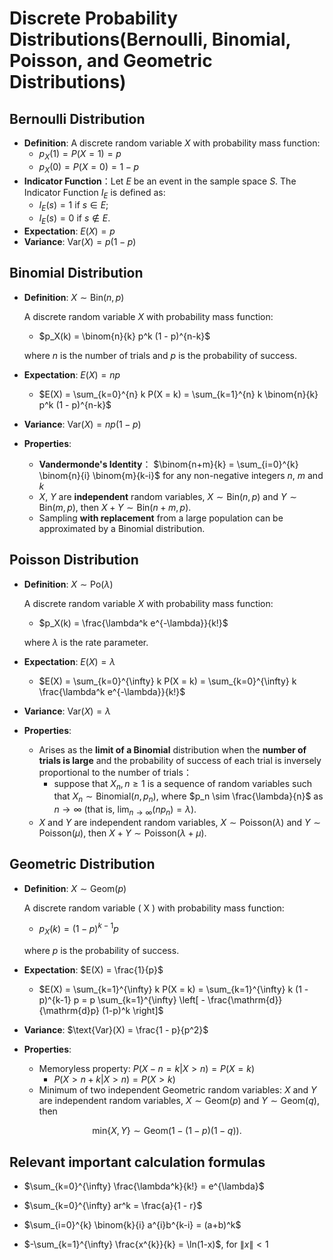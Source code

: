 # Discrete Probability Distributions(Bernoulli, Binomial, Poisson, and Geometric Distributions)

## Bernoulli Distribution
- **Definition**: A discrete random variable $X$ with probability mass function:
  - $p_X(1) = P(X = 1) = p$
  - $p_X(0) = P(X = 0) = 1 - p$
- **Indicator Function**：Let $E$ be an event in the sample space $S$. The Indicator Function $I_E$ is defined as:
  - $I_E(s) = 1$ if $s \in E$;
  - $I_E(s) = 0$ if $s \notin E$.
- **Expectation**: $E(X) = p$
- **Variance**: $\text{Var}(X) = p(1 - p)$

## Binomial Distribution
- **Definition**: $X \sim \text{Bin}(n,p)$
  
  A discrete random variable $X$ with probability mass function:
  - $p_X(k) = \binom{n}{k} p^k (1 - p)^{n-k}$
    
  where $n$ is the number of trials and $p$ is the probability of success.
- **Expectation**: $E(X) = np$
  - $E(X) = \sum_{k=0}^{n} k P(X = k) = \sum_{k=1}^{n} k \binom{n}{k} p^k (1 - p)^{n-k}$
- **Variance**: $\text{Var}(X) = np(1 - p)$
- **Properties**:
  - **Vandermonde's Identity**： $\binom{n+m}{k} = \sum_{i=0}^{k} \binom{n}{i} \binom{m}{k-i}$ for any non-negative integers $n$, $m$ and $k$
  - $X$, $Y$ are **independent** random variables, $X \sim \text{Bin}(n, p)$ and $Y \sim \text{Bin}(m, p)$, then $X + Y \sim \text{Bin}(n + m, p)$.
  - Sampling **with replacement** from a large population can be approximated by a Binomial distribution.

## Poisson Distribution
- **Definition**: $X \sim \text{Po}(\lambda)$

  A discrete random variable $X$ with probability mass function:
  - $p_X(k) = \frac{\lambda^k e^{-\lambda}}{k!}$
    
  where $\lambda$ is the rate parameter.
- **Expectation**: $E(X) = \lambda$
  - $E(X) = \sum_{k=0}^{\infty} k P(X = k) = \sum_{k=0}^{\infty} k \frac{\lambda^k e^{-\lambda}}{k!}$
- **Variance**: $\text{Var}(X) = \lambda$
- **Properties**:
  - Arises as the **limit of a Binomial** distribution when the **number of trials is large** and the probability of success of each trial is inversely proportional to the number of trials：
    - suppose that $X_n, n \geq 1$ is a sequence of random variables such that $X_n \sim \text{Binomial}(n, p_n)$, where $p_n \sim \frac{\lambda}{n}$ as $n \rightarrow \infty$ (that is, $\lim_{n \rightarrow \infty} (n p_n) = \lambda$).
  - $X$ and $Y$ are independent random variables, $X \sim \text{Poisson}(\lambda)$ and $Y \sim \text{Poisson}(\mu)$, then $X + Y \sim \text{Poisson}(\lambda + \mu)$.

## Geometric Distribution
- **Definition**: $X \sim \text{Geom}(p)$

  A discrete random variable \( X \) with probability mass function:
  - $p_X(k) = (1 - p)^{k-1} p$
  
  where $p$ is the probability of success.
- **Expectation**: $E(X) = \frac{1}{p}$
  
  - $E(X) = \sum_{k=1}^{\infty} k P(X = k) = \sum_{k=1}^{\infty} k (1 - p)^{k-1} p = p \sum_{k=1}^{\infty} \left[ - \frac{\mathrm{d}}{\mathrm{d}p} (1-p)^k \right]$


- **Variance**: $\text{Var}(X) = \frac{1 - p}{p^2}$
  
- **Properties**:
  - Memoryless property: $P(X-n = k | X > n) = P(X = k)$
    - $P(X > n + k | X > n) = P(X > k)$
  - Minimum of two independent Geometric random variables: $X$ and $Y$ are independent random variables, $X \sim \text{Geom}(p)$ and $Y \sim \text{Geom}(q)$, then
    
$$
\text{min} \lbrace X, Y\rbrace \sim \text{Geom}(1 - (1 - p)(1 - q)).
$$
## Relevant important calculation formulas
- $\sum_{k=0}^{\infty} \frac{\lambda^k}{k!} = e^{\lambda}$
  
- $\sum_{k=0}^{\infty} ar^k = \frac{a}{1 - r}$
  
- $\sum_{i=0}^{k} \binom{k}{i} a^{i}b^{k-i} = (a+b)^k$
  
- $-\sum_{k=1}^{\infty} \frac{x^{k}}{k} = \ln(1-x)$, for $\|x\| < 1$
